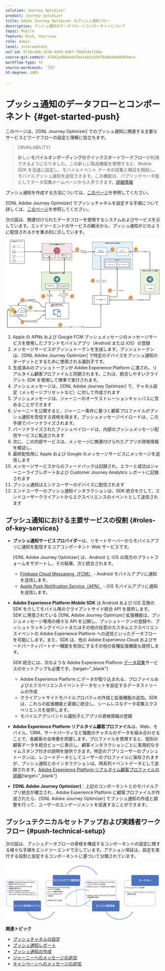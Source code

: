```yaml
---
solution: Journey Optimizer
product: journey optimizer
title: Adobe Journey Optimizer のプッシュ通知フロー
description: プッシュ通知のデータフローとコンポーネントについて
topic: Mobile
feature: Push, Overview
role: Admin
level: Intermediate
exl-id: 9718c4b6-2558-4dfd-9d8f-f8845def19ba
source-git-commit: 47482adb84e05fe41eb1c50479a8b50e00469ec4
workflow-type: ht
source-wordcount: '731'
ht-degree: 100%

---
```


# プッシュ通知のデータフローとコンポーネント {#get-started-push}

このページは、[!DNL Journey Optimizer] でのプッシュ通知に関連する主要なサービスとワークフローの設定と理解に役立ちます。


>[!AVAILABILITY]
>
>新しい&#x200B;**モバイルオンボーディングのクイックスタートワークフロー**&#x200B;が利用できるようになりました。この新しい製品機能を使用すると、Mobile SDK を迅速に設定し、モバイルイベント データの収集と検証を開始し、モバイルプッシュ通知を送信できます。この機能は、パブリックベータ版としてデータ収集ホームページから入手できます。[詳細情報](mobile-onboarding-wf.md)
>

プッシュ通知を作成する方法については、[このページ](create-push.md)を参照してください。

[!DNL Adobe Journey Optimizer] でプッシュチャネルを設定する手順について詳しくは、[このページ](push-configuration.md)を参照してください。

次の図は、関連付けられたデータフローを使用するシステムおよびサービスを示しています。エンドツーエンドのサービスの観点から、プッシュ通知がどのように配信されるかを重点的に示しています。

![](assets/push-flow.png)

1. Apple の APNs および Google FCM プッシュメッセージのメッセージサービスを使用したブランドモバイルアプリ（Android または iOS）の登録
1. メッセージサービスがプッシュトークンを生成します。プッシュトークンは、[!DNL Adobe Journey Optimizer] で特定のデバイスをプッシュ通知のターゲットとするために使用される識別子です。
1. 生成済みのプッシュトークンが Adobe Experience Platform に渡され、リアルタイム顧客プロファイルと同期されます。これは、統合しやすいクライアント SDK を使用して標準で実行されます。
1. プッシュメッセージは、[!DNL Adobe Journey Optimizer] で、チャネル設定（メッセージプリセットなど）に対して作成されます
1. プッシュメッセージは、ジャーニーのオーケストレーションキャンバスに含めることができます
1. ジャーニーを公開すると、ジャーニー条件に基づく顧客プロファイルがプッシュ通知を受信する資格を得ます。プッシュメッセージペイロードは、この手順でパーソナライズされます。
1. パーソナライズされたプッシュペイロードは、内部のプッシュメッセージ配信サービスに転送されます
1. 次に、この内部サービスは、メッセージに関連付けられたアプリの資格情報を検証し、
1. 最終配信用に Apple および Google のメッセージサービスにメッセージを送信します
1. メッセージサービスからのフィードバックは記録され、エラーと成功はジャーニーライブレポートおよび Customer Journey Analytics レポートに記録されます
1. プッシュ通知はエンドユーザーのデバイスに配信されます
1. エンドユーザーのプッシュ通知インタラクションは、SDK 統合を介して、エンドユーザークライアントからエクスペリエンスのイベントとして送信されます

## プッシュ通知における主要サービスの役割 {#roles-of-key-services}

* **プッシュ通知サービスプロバイダー**&#x200B;は、リモートサーバーからモバイルアプリに通知を配信するコアコンポーネント Web サービスです。

  [!DNL Adobe Journey Optimizer] は、Android と iOS の両方のプラットフォームをサポートし、その結果、次と統合されます。
   * [Firebase Cloud Messaging（FCM）](https://firebase.google.com/docs/cloud-messaging) - Android モバイルアプリに通知を送信します。
   * [Apple Push Notification Service（APN）](https://developer.apple.com/library/archive/documentation/NetworkingInternet/Conceptual/RemoteNotificationsPG/APNSOverview.html) - iOS モバイルアプリに通知を送信します。

* **Adobe Experience Platform Mobile SDK** は Android および iOS 互換の SDK を介してモバイル用のクライアントサイド統合 API を提供します。SDK に用意されている [!DNL Adobe Journey Optimizer] 拡張機能は、プッシュメッセージ専用の様々な API を公開し、プッシュトークンの登録や、プッシュトラッキングイベントまたはその他の任意のカスタムエクスペリエンスイベントの Adobe Experience Platform への送信といったデータフローを可能にします。また、SDK は、他の Adobe Experience Cloud およびサードパーティパートナー機能を有効にするその他の各種拡張機能も提供します。

  SDK 統合には、次のような Adobe Experience Platform [データ収集](https://experienceleague.adobe.com/docs/experience-platform/tags/home.html?lang=ja)サービスのセットアップも必要です。{target="_blank"}

   * Adobe Experience Platform にデータが取り込まれる、プロファイルおよびエクスペリエンスイベントデータセットを設定するデータストリームの作成
   * クライアントサイドモバイルプロパティの作成と拡張機能の追加。SDK は、これらの拡張機能と密接に統合し、シームレスなデータ収集エクスペリエンスを提供します。
   * モバイルアプリバンドル識別子とアプリの資格情報の登録

* **Adobe Experience Platform リアルタイム顧客プロファイル**&#x200B;は、Web、モバイル、CRM、サードパーティなど複数のチャネルのデータを組み合わせることで、各顧客の全体像を把握します。プロファイルを使用すると、個別の顧客データを統合ビューに表示し、顧客インタラクションごとに実用的なタイムスタンプ付きの説明を提供できます。特定のアプリユーザーのプッシュトークンは、レコードデータとしてユーザーのプロファイルに保存されますが、プッシュ通知とのインタラクションは、時系列イベントデータとして追跡されます。[Adobe Experience Platform リアルタイム顧客プロファイルの詳細](https://experienceleague.adobe.com/docs/experience-platform/profile/home.html?lang=ja){target="_blank"}

* **[!DNL Adobe Journey Optimizer]**：上記のコンポーネントとのモバイルアプリ統合が確立され、Adobe Experience Platform に顧客プロファイルが作成されたら、[!DNL Adobe Journey Optimizer] でプッシュ通知の作成と調整を行って、ユーザーのエンゲージメントを促進することができます。

## プッシュテクニカルセットアップおよび実践者ワークフロー {#push-technical-setup}

次の図は、プッシュデータフローの骨格を構成するコンポーネントの設定に関する様々な手順をエンドツーエンドで示しています。アクション項目は、設定を実行する役割と設定するコンポーネントに基づいて分類されています。

![](assets/user-flow.png)

**関連トピック**

* [プッシュチャネルの設定](push-configuration.md)
* [プッシュ通知レポート](../reports/journey-global-report-cja-push.md)
* [プッシュ通知の作成](create-push.md)
* [ジャーニーへのメッセージの追加](../building-journeys/journeys-message.md)
* [キャンペーンへのメッセージの追加](../campaigns/create-campaign.md)